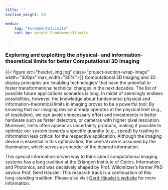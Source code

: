 ```yaml
---
title: ''
section_weight: 50

media:
    tag: "FundamentalLimits"
    sort_by: weight_FundamentalLimits

---
```

### Exploring and exploiting the physical- and information-theoretical limits for better Computational 3D Imaging
{{< figure src="header_img.jpg" class="project-section-wrap-image" width="400px" max_width="80%">}}
Computational 3D imaging and 3D display principles are ‘enabling technologies’ that have the potential to foster transformational technical changes in the next decades. The list of possible future applications scenarios is long. In midst of seemingly endless possibilities, however, the knowledge about fundamental physical and information-theoretical limits in imaging proves to be a powerful tool: By knowing that our imaging device already operates at the physical limit (e.g., of resolution), we can avoid unnecessary effort and investments in better hardware such as faster detectors, or cameras with higher pixel resolution. Moreover, limits often appear as uncertainty products, making it possible to optimize our system towards a specific quantity (e.g., speed) by trading in information less critical for the respective application. Although the imaging device is essential in this optimization, the central role is assumed by the illumination, which serves as encoder of the desired information. 

This special information-driven way to think about computational imaging systems has a long tradition at the Erlangen Institute of Optics, Information and Photonics, and was decisively shaped by Prof. Willomitzer’s former PhD advisor Prof. Gerd Häusler. This research track is a continuation of this long-standing tradition. Please also visit [Gerd Häusler’s website](https://www.optik.nat.fau.de/forschung/osmin-former-group/) for more information. 